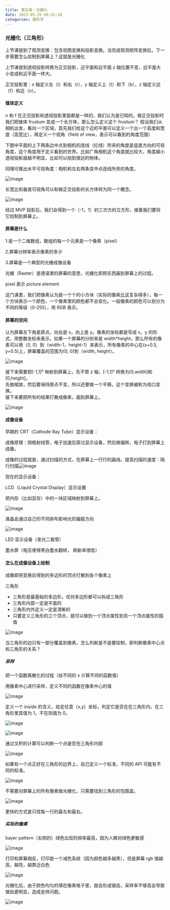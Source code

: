 ```yaml
---
title: 第五章：光栅化
date: 2023-05-26 09:51:18
categories: 图形学
---
```



### 光栅化（三角形）

上节课提到了观测变换：包含视图变换和投影变换。当完成观测矩阵变换后，下一步需要怎么绘制到屏幕上？这就是光栅化

上节课提到透视投影转换为正交投影，近平面和远平面 z 轴位置不变，远平面大小变成和近平面一样大。

正交投影里：x 轴定义左（l）和右（r），y 轴定义上（t）和下（b），z 轴定义远（f）和近（n）。

#### **锥体定义**

n 和 f 在正交投影和透视投影里面都是一样的，我们认为是已知的。做正交投影时我们把锥体 frustum 变成一个长方体，那么怎么定义这个 frustum？
假设我们从相机出发，看向一个区域，首先我们给这个近的平面可以定义一个出一个高度和宽度（高宽比），再定义一个视角（field of view，表示可以看到的角度范围）

下图中平面的上下两条边中点到相机的连线（红线）所夹的角度是竖直方向的可视角度，这个角度用于定义看到的世界。比如广角相机这个角度就比较大，角度越小透视投影就越不明显，比如可以拍到很远的物体。

同理可推出水平可视角度：相机和左右两条变中点连线所夹的角度。

​![image](./images/图形学/image-20230816205535-vbh78yk.png)​

长宽比和垂直可视角可以和做正交投影的长方体转为同一个概念。

​![image](./images/图形学/image-20230816205542-jgbgghv.png)​

经过 MVP 投影后，我们会得到一个（-1，1）的三次方的立方形，接着我们要将它绘制到屏幕上。

#### **屏幕是什么**

1.是一个二维数组，数组的每一个元素是一个像素（pixel）

2.屏幕分辨率表示像素的多少

3.屏幕是一个典型的光栅成像设备

光栅（Raster）是德语里的屏幕的意思，光栅化即把东西画到屏幕上的过程。

pixel 表示 picture element

这门课里，我们把像素认为是一个个的小方块（实际的像素比这复杂得多），每一个方块表示一个颜色，一个像素里的颜色都不会变化。一般像素的颜色可以划分为不同的等级（0-255），用 RGB 表示。

#### **屏幕的空间**

认为屏幕左下角是原点，向右是 x，向上是 y。像素的坐标都是写成 x，y 的形式，用整数坐标来表示。如果一个屏幕的分别率是 width\*height，那么所有的像素可以用（0, 0）到（width-1，height-1）来表示，所有像素的中心在(x+0.5, y+0.5)上，屏幕覆盖的范围为(0, 0)到（width, height）。

​![image](./images/图形学/image-20230816205553-c8jkudl.png)​

接下来需要把\[-1,1\]³ 映射到屏幕上，先不管 z 轴，\[-1,1\]² 转换为\[0,width\]和\[0,height\]。<br />先做缩放，然后要保持原点不变，所以还要做一个平移。这个变换被称为视口变换。<br />接下来要把所有的结果打散成像素，画到屏幕上。

​![image](./images/图形学/image-20230816205559-q7eeqc8.png)​

#### **成像设备**

早期的 CRT（Cathode Ray Tube）显示设备：

成像原理：阴极射线管，电子加速后穿过显示设备，然后做偏转，电子打到屏幕上成像。

成像的过程就是，通过扫描的方式，在屏幕上一行行的画线。提高扫描的速度：隔行扫描![image](./images/图形学/image-20230816205606-7s6i94p.png)​

现在的显示设备：

LCD（Liquid Crystal Display）显示设置

把内存（比如显存）中的一块区域映射到屏幕上。

​![image](./images/图形学/image-20230816205616-c7cac97.png)​

液晶会通过自己的不同排布影响光的偏振方向

​![image](./images/图形学/image-20230816205622-nhs1qm2.png)​

LED 显示设备（发光二极管）

墨水屏（电压使得黑白墨水翻转， 刷新率很低）

#### **怎么在成像设备上绘制**

成像即把变换后得到的多边形的顶点打散到各个像素上

三角形

* 三角形是最基础的多边形，任何多边形都可以拆成三角形
* 三角形内部一定是平面的
* 三角形内外定义一定是清晰的
* 只要定义三角形的三个顶点，就可以做到一个顶点属性到另一个顶点属性的插值

​![image](./images/图形学/image-20230816205632-lpzpswt.png)​

当三角形的边只有一部分覆盖到像素，怎么判断是不是要绘制，即判断像素中心点和三角形的关系？

##### **采样**

把一个函数离散化的过程（给不同的 x 计算不同的函数值）

用像素中心进行采样，定义不同的函数在像素中心的值

​![image](./images/图形学/image-20230816205641-tuh5fok.png)​

定义一个 inside 的含义，给定任意（x,y）坐标，判定它是否在在三角形内，在三角形里其值为 1，不在则值为 0。

​![image](./images/图形学/image-20230816205650-sboxc7r.png)

![image](./images/图形学/image-20230816205658-f0rr1m5.png)​

通过叉积的计算可以判断一个点是否在三角形内部

​![image](./images/图形学/image-20230816205703-eu5ow97.png)​

如果有一个点正好在三角形的边界上，自己定义一个标准，不同的 API 可能有不同的标准。

​![image](./images/图形学/image-20230816205711-gg1og3r.png)​

不需要对屏幕上的所有像素做光栅化，只需要找到三角形的包围盒。

​![image](./images/图形学/image-20230816205716-nqlmtil.png)​

更快的方式是只找每一行的最左和最右。

##### **实际的像素**

bayer pattern（右侧的）绿色出现的频率最高，因为人眼对绿色更敏感

​![image](./images/图形学/image-20230816205724-ybsurob.png)​

打印和屏幕相反，打印是一个减色系统（因为颜色越多越黑），但是屏幕 rgb 值越高，越亮，越靠近白色

​![image](./images/图形学/image-20230816205729-8qixj10.png)​

光栅化后，由于颜色均匀的填在像素格子里，就会形成锯齿，采样率不够高会导致锯齿更明显，造成走样问题。

​![image](./images/图形学/image-20230816205734-cz8ulpy.png)​
